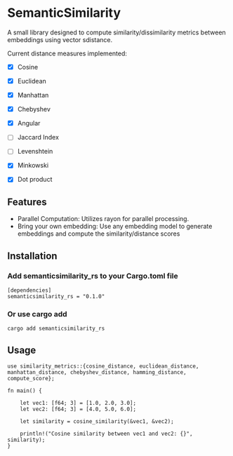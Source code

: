 # SemanticSimilarity

A small library designed to compute similarity/dissimilarity metrics between embeddings using vector sdistance. 

Current distance measures implemented:
- [x] Cosine 
- [x] Euclidean
- [x] Manhattan
- [x] Chebyshev
- [x] Angular 
- [ ] Jaccard Index
- [ ] Levenshtein 
- [x] Minkowski
- [x] Dot product 



## Features
- Parallel Computation: Utilizes rayon for parallel processing. 
- Bring your own embedding: Use any embedding model to generate embeddings and compute the similarity/distance scores 



## Installation 

### Add semanticsimilarity_rs to your Cargo.toml file 

```
[dependencies]
semanticsimilarity_rs = "0.1.0" 
```
### Or use cargo add  

```
cargo add semanticsimilarity_rs
```


## Usage 
```
use similarity_metrics::{cosine_distance, euclidean_distance, manhattan_distance, chebyshev_distance, hamming_distance, compute_score};

fn main() {

    let vec1: [f64; 3] = [1.0, 2.0, 3.0];
    let vec2: [f64; 3] = [4.0, 5.0, 6.0];

    let similarity = cosine_similarity(&vec1, &vec2);

    println!("Cosine similarity between vec1 and vec2: {}", similarity);
}
```



